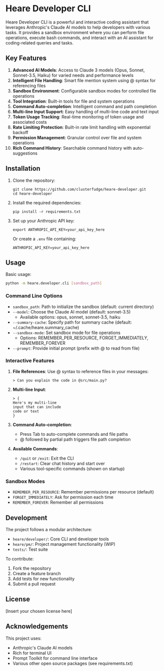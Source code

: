# Heare Developer CLI

Heare Developer CLI is a powerful and interactive coding assistant that leverages Anthropic's Claude AI models to help developers with various tasks. It provides a sandbox environment where you can perform file operations, execute bash commands, and interact with an AI assistant for coding-related queries and tasks.

## Key Features

1. **Advanced AI Models**: Access to Claude 3 models (Opus, Sonnet, Sonnet-3.5, Haiku) for varied needs and performance levels
2. **Intelligent File Handling**: Smart file mention system using @ syntax for referencing files
3. **Sandbox Environment**: Configurable sandbox modes for controlled file operations
4. **Tool Integration**: Built-in tools for file and system operations
5. **Command Auto-completion**: Intelligent command and path completion
6. **Multi-line Input Support**: Easy handling of multi-line code and text input
7. **Token Usage Tracking**: Real-time monitoring of token usage and associated costs
8. **Rate Limiting Protection**: Built-in rate limit handling with exponential backoff
9. **Permission Management**: Granular control over file and system operations
10. **Rich Command History**: Searchable command history with auto-suggestions

## Installation

1. Clone the repository:
   ```
   git clone https://github.com/clusterfudge/heare-developer.git
   cd heare-developer
   ```

2. Install the required dependencies:
   ```
   pip install -r requirements.txt
   ```

3. Set up your Anthropic API key:
   ```
   export ANTHROPIC_API_KEY=your_api_key_here
   ```
   Or create a `.env` file containing:
   ```
   ANTHROPIC_API_KEY=your_api_key_here
   ```

## Usage

Basic usage:
```bash
python -m heare.developer.cli [sandbox_path]
```

### Command Line Options

- `sandbox_path`: Path to initialize the sandbox (default: current directory)
- `--model`: Choose the Claude AI model (default: sonnet-3.5)
  - Available options: opus, sonnet, sonnet-3.5, haiku
- `--summary-cache`: Specify path for summary cache (default: ~/.cache/heare.summary_cache)
- `--sandbox-mode`: Set sandbox mode for file operations
  - Options: REMEMBER_PER_RESOURCE, FORGET_IMMEDIATELY, REMEMBER_FOREVER
- `--prompt`: Provide initial prompt (prefix with @ to read from file)

### Interactive Features

1. **File References**:
   Use @ syntax to reference files in your messages:
   ```
   > Can you explain the code in @src/main.py?
   ```

2. **Multi-line Input**:
   ```
   > {
   Here's my multi-line
   input that can include
   code or text
   }
   ```

3. **Command Auto-completion**:
   - Press Tab to auto-complete commands and file paths
   - @ followed by partial path triggers file path completion

4. **Available Commands**:
   - `/quit` or `/exit`: Exit the CLI
   - `/restart`: Clear chat history and start over
   - Various tool-specific commands (shown on startup)

### Sandbox Modes

- `REMEMBER_PER_RESOURCE`: Remember permissions per resource (default)
- `FORGET_IMMEDIATELY`: Ask for permission each time
- `REMEMBER_FOREVER`: Remember all permissions

## Development

The project follows a modular architecture:

- `heare/developer/`: Core CLI and developer tools
- `heare/pm/`: Project management functionality (WIP)
- `tests/`: Test suite

To contribute:

1. Fork the repository
2. Create a feature branch
3. Add tests for new functionality
4. Submit a pull request

## License

[Insert your chosen license here]

## Acknowledgements

This project uses:
- Anthropic's Claude AI models
- Rich for terminal UI
- Prompt Toolkit for command line interface
- Various other open source packages (see requirements.txt)